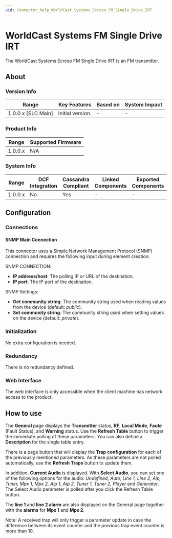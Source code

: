 ```yaml
---
uid: Connector_help_WorldCast_Systems_Ecreso_FM_Single_Drive_IRT
---
```


# WorldCast Systems FM Single Drive IRT

The WorldCast Systems Ecreso FM Single Drive IRT is an FM transmitter.

## About

### Version Info

| Range                | Key Features     | Based on     | System Impact     |
|----------------------|------------------|--------------|-------------------|
| 1.0.0.x [SLC Main]   | Initial version. | -            | -                 |

### Product Info

| Range     | Supported Firmware     |
|-----------|------------------------|
| 1.0.0.x   | N/A                    |

### System Info

| Range     | DCF Integration     | Cassandra Compliant     | Linked Components     | Exported Components     |
|-----------|---------------------|-------------------------|-----------------------|-------------------------|
| 1.0.0.x   | No                  | Yes                     | -                     | -                       |

## Configuration

### Connections

#### SNMP Main Connection

This connector uses a Simple Network Management Protocol (SNMP) connection and requires the following input during element creation:

SNMP CONNECTION:

- **IP address/host**: The polling IP or URL of the destination.
- **IP port**: The IP port of the destination.

SNMP Settings:

- **Get community string**: The community string used when reading values from the device (default: *public*).
- **Set community string**: The community string used when setting values on the device (default: *private*).

### Initialization

No extra configuration is needed.

### Redundancy

There is no redundancy defined.

### Web Interface

The web interface is only accessible when the client machine has network access to the product.

## How to use

The **General** page displays the **Transmitter** status, **RF**, **Local Mode**, **Faute** (Fault Status), and **Warning** status. Use the **Refresh Table** button to trigger the immediate polling of these parameters. You can also define a **Description** for the single table entry.

There is a page button that will display the **Trap** **configuration** for each of the previously mentioned parameters. As these parameters are not polled automatically, use the **Refresh Traps** button to update them.

In addition, **Current Audio** is displayed. With **Select Audio**, you can set one of the following options for the audio: *Undefined, Auto, Line 1, Line 2, Aip, Tuner, Mpx 1, Mpx 2, Aip 1, Aip 2, Tuner 1, Tuner 2, Player* and *Generator*. The Select Audio parameter is polled after you click the Refresh Table button.

The **line 1** and **line 2 alarm** are also displayed on the General page together with the **alarms** for **Mpx 1** and **Mpx 2**.

Note: A received trap will only trigger a parameter update in case the difference between its event counter and the previous trap event counter is more than 10.
